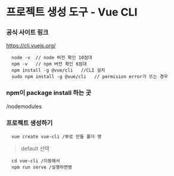 # 프로젝트 생성 도구 - Vue CLI

### 공식 사이트 링크
https://cli.vuejs.org/

      node -v  // node 버전 확인 10점대
      npm -v   // npm 버전 확인 6점대
      npm install -g @vue/cli   //CLI 설치
      sudo npm install -g @vue/cli   // permision error가 뜨는 경우


### npm이 package install 하는 곳
/nodemodules


### 프로젝트 생성하기

      vue create vue-cli /뷰로 만들 폴더 명
      
 >default 선택
 
      cd vue-cli /이동해서
      npm run serve /실행하면됑

